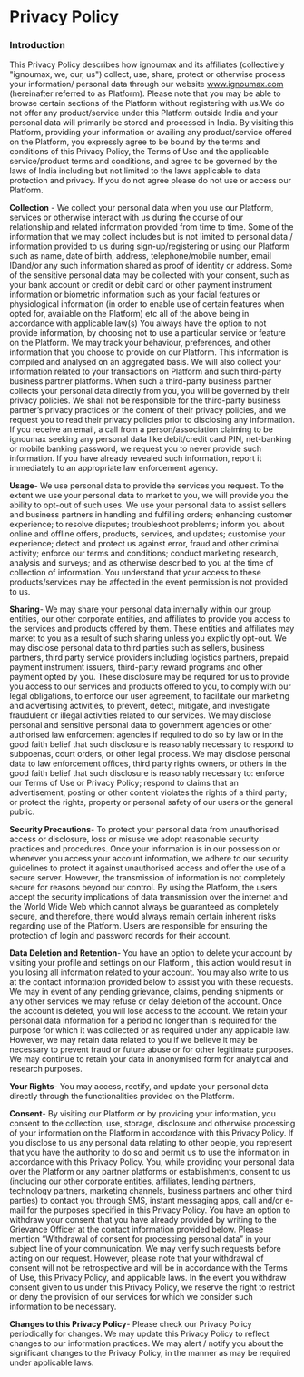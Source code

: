 # Privacy Policy

### Introduction

This Privacy Policy describes how ignoumax and its affiliates (collectively "ignoumax, we, our, us")
collect, use, share, protect or otherwise process your information/ personal data through our website
www.ignoumax.com (hereinafter referred to as Platform). Please note that you may be able to browse
certain sections of the Platform without registering with us.We do not offer any product/service under
this Platform outside India and your personal data will primarily be stored and processed in India. By
visiting this Platform, providing your information or availing any product/service offered on the
Platform, you expressly agree to be bound by the terms and conditions of this Privacy Policy, the Terms
of Use and the applicable service/product terms and conditions, and agree to be governed by the laws of
India including but not limited to the laws applicable to data protection and privacy. If you do not agree
please do not use or access our Platform.

**Collection** - We collect your personal data when you use our Platform, services or otherwise interact with
us during the course of our relationship.and related information provided from time to time. Some of the
information that we may collect includes but is not limited to personal data / information provided to us
during sign-up/registering or using our Platform such as name, date of birth, address, telephone/mobile
number, email IDand/or any such information shared as proof of identity or address. Some of the
sensitive personal data may be collected with your consent, such as your bank account or credit or debit
card or other payment instrument information or biometric information such as your facial features or
physiological information (in order to enable use of certain features when opted for, available on the
Platform) etc all of the above being in accordance with applicable law(s) You always have the option to
not provide information, by choosing not to use a particular service or feature on the Platform. We may
track your behaviour, preferences, and other information that you choose to provide on our Platform.
This information is compiled and analysed on an aggregated basis. We will also collect your information
related to your transactions on Platform and such third-party business partner platforms. When such a
third-party business partner collects your personal data directly from you, you will be governed by their
privacy policies. We shall not be responsible for the third-party business partner’s privacy practices or
the content of their privacy policies, and we request you to read their privacy policies prior to disclosing
any information. If you receive an email, a call from a person/association claiming to be ignoumax
seeking any personal data like debit/credit card PIN, net-banking or mobile banking password, we
request you to never provide such information. If you have already revealed such information, report it
immediately to an appropriate law enforcement agency.

**Usage**- We use personal data to provide the services you request. To the extent we use your personal data
to market to you, we will provide you the ability to opt-out of such uses. We use your personal data to
assist sellers and business partners in handling and fulfilling orders; enhancing customer experience; to
resolve disputes; troubleshoot problems; inform you about online and offline offers, products, services,
and updates; customise your experience; detect and protect us against error, fraud and other criminal
activity; enforce our terms and conditions; conduct marketing research, analysis and surveys; and as
otherwise described to you at the time of collection of information. You understand that your access to
these products/services may be affected in the event permission is not provided to us.

**Sharing**- We may share your personal data internally within our group entities, our other corporate
entities, and affiliates to provide you access to the services and products offered by them. These entities
and affiliates may market to you as a result of such sharing unless you explicitly opt-out. We may
disclose personal data to third parties such as sellers, business partners, third party service providers
including logistics partners, prepaid payment instrument issuers, third-party reward programs and other
payment opted by you. These disclosure may be required for us to provide you access to our services and
products offered to you, to comply with our legal obligations, to enforce our user agreement, to facilitate
our marketing and advertising activities, to prevent, detect, mitigate, and investigate fraudulent or illegal
activities related to our services. We may disclose personal and sensitive personal data to government
agencies or other authorised law enforcement agencies if required to do so by law or in the good faith
belief that such disclosure is reasonably necessary to respond to subpoenas, court orders, or other legal
process. We may disclose personal data to law enforcement offices, third party rights owners, or others in
the good faith belief that such disclosure is reasonably necessary to: enforce our Terms of Use or Privacy
Policy; respond to claims that an advertisement, posting or other content violates the rights of a third
party; or protect the rights, property or personal safety of our users or the general public.

**Security Precautions**- To protect your personal data from unauthorised access or disclosure, loss or
misuse we adopt reasonable security practices and procedures. Once your information is in our
possession or whenever you access your account information, we adhere to our security guidelines to
protect it against unauthorised access and offer the use of a secure server. However, the transmission of
information is not completely secure for reasons beyond our control. By using the Platform, the users
accept the security implications of data transmission over the internet and the World Wide Web which
cannot always be guaranteed as completely secure, and therefore, there would always remain certain
inherent risks regarding use of the Platform. Users are responsible for ensuring the protection of login
and password records for their account.

**Data Deletion and Retention**- You have an option to delete your account by visiting your profile and
settings on our Platform , this action would result in you losing all information related to your account.
You may also write to us at the contact information provided below to assist you with these requests. We
may in event of any pending grievance, claims, pending shipments or any other services we may refuse
or delay deletion of the account. Once the account is deleted, you will lose access to the account. We
retain your personal data information for a period no longer than is required for the purpose for which it
was collected or as required under any applicable law. However, we may retain data related to you if we
believe it may be necessary to prevent fraud or future abuse or for other legitimate purposes. We may
continue to retain your data in anonymised form for analytical and research purposes.

**Your Rights**- You may access, rectify, and update your personal data directly through the functionalities
provided on the Platform.

**Consent**- By visiting our Platform or by providing your information, you consent to the collection, use,
storage, disclosure and otherwise processing of your information on the Platform in accordance with this
Privacy Policy. If you disclose to us any personal data relating to other people, you represent that you
have the authority to do so and permit us to use the information in accordance with this Privacy Policy.
You, while providing your personal data over the Platform or any partner platforms or establishments,
consent to us (including our other corporate entities, affiliates, lending partners, technology partners,
marketing channels, business partners and other third parties) to contact you through SMS, instant
messaging apps, call and/or e-mail for the purposes specified in this Privacy Policy. You have an option
to withdraw your consent that you have already provided by writing to the Grievance Officer at the
contact information provided below. Please mention “Withdrawal of consent for processing personal
data” in your subject line of your communication. We may verify such requests before acting on our
request. However, please note that your withdrawal of consent will not be retrospective and will be in
accordance with the Terms of Use, this Privacy Policy, and applicable laws. In the event you withdraw
consent given to us under this Privacy Policy, we reserve the right to restrict or deny the provision of our
services for which we consider such information to be necessary.

**Changes to this Privacy Policy**- Please check our Privacy Policy periodically for changes. We may
update this Privacy Policy to reflect changes to our information practices. We may alert / notify you
about the significant changes to the Privacy Policy, in the manner as may be required under applicable
laws.

